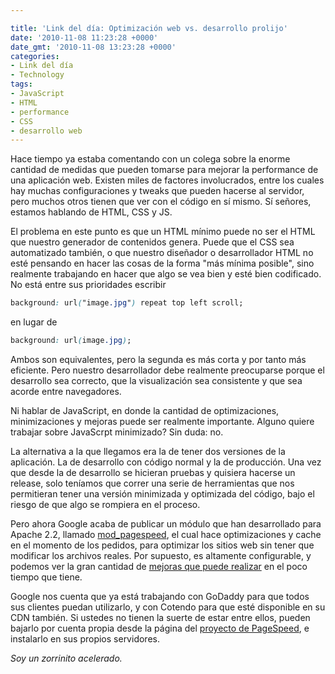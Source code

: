 ```yaml
---

title: 'Link del día: Optimización web vs. desarrollo prolijo'
date: '2010-11-08 11:23:28 +0000'
date_gmt: '2010-11-08 13:23:28 +0000'
categories:
- Link del día
- Technology
tags:
- JavaScript
- HTML
- performance
- CSS
- desarrollo web
---
```


Hace tiempo ya estaba comentando con un colega sobre la enorme cantidad de medidas que pueden tomarse para mejorar la performance de una aplicación web. Existen miles de factores involucrados, entre los cuales hay muchas configuraciones y tweaks que pueden hacerse al servidor, pero muchos otros tienen que ver con el código en sí mismo. Sí señores, estamos hablando de HTML, CSS y JS.

El problema en este punto es que un HTML mínimo puede no ser el HTML que nuestro generador de contenidos genera. Puede que el CSS sea automatizado también, o que nuestro diseñador o desarrollador HTML no esté pensando en hacer las cosas de la forma "más mínima posible", sino realmente trabajando en hacer que algo se vea bien y esté bien codificado. No está entre sus prioridades escribir

```css
background: url("image.jpg") repeat top left scroll;
```

en lugar de

```css
background: url(image.jpg);
```

Ambos son equivalentes, pero la segunda es más corta y por tanto más eficiente. Pero nuestro desarrollador debe realmente preocuparse porque el desarrollo sea correcto, que la visualización sea consistente y que sea acorde entre navegadores.

Ni hablar de JavaScript, en donde la cantidad de optimizaciones, minimizaciones y mejoras puede ser realmente importante. Alguno quiere trabajar sobre JavaScrpt minimizado? Sin duda: no.

La alternativa a la que llegamos era la de tener dos versiones de la aplicación. La de desarrollo con código normal y la de producción. Una vez que desde la de desarrollo se hicieran pruebas y quisiera hacerse un release, solo teníamos que correr una serie de herramientas que nos permitieran tener una versión minimizada y optimizada del código, bajo el riesgo de que algo se rompiera en el proceso.

Pero ahora Google acaba de publicar un módulo que han desarrollado para Apache 2.2, llamado [mod_pagespeed](http://googlewebmastercentral.blogspot.com/2010/11/make-your-websites-run-faster.html), el cual hace optimizaciones y cache en el momento de los pedidos, para optimizar los sitios web sin tener que modificar los archivos reales. Por supuesto, es altamente configurable, y podemos ver la gran cantidad de [mejoras que puede realizar](http://www.modpagespeed.com/) en el poco tiempo que tiene.

Google nos cuenta que ya está trabajando con GoDaddy para que todos sus clientes puedan utilizarlo, y con Cotendo para que esté disponible en su CDN también. Si ustedes no tienen la suerte de estar entre ellos, pueden bajarlo por cuenta propia desde la página del [proyecto de PageSpeed](http://code.google.com/speed/page-speed/download.html), e instalarlo en sus propios servidores.

_Soy un zorrinito acelerado._
